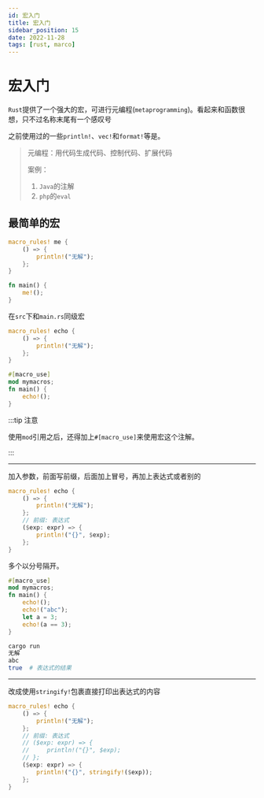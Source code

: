 ```yaml
---
id: 宏入门
title: 宏入门
sidebar_position: 15
date: 2022-11-28
tags: [rust, marco]
---
```


# 宏入门

`Rust`提供了一个强大的宏，可进行元编程(`metaprogramming`)。看起来和函数很想，只不过名称末尾有一个感叹号

之前使用过的一些`println!`、`vec!`和`format!`等是。



>   元编程：用代码生成代码、控制代码、扩展代码
>
>   案例：
>
>   1.   `Java`的注解
>   2.   `php`的`eval`



## 最简单的宏

```rust
macro_rules! me {
    () => {
        println!("无解");
    };
}

fn main() {
    me!();
}

```



在`src`下和`main.rs`同级宏

```rust
macro_rules! echo {
    () => {
        println!("无解");
    };
}
```

```rust
#[macro_use]
mod mymacros;
fn main() {
    echo!();
}

```

:::tip 注意

使用`mod`引用之后，还得加上`#[macro_use]`来使用宏这个注解。

:::

---

加入参数，前面写前缀，后面加上冒号，再加上表达式或者别的

```rust
macro_rules! echo {
    () => {
        println!("无解");
    };
    // 前缀: 表达式
    ($exp: expr) => {
        println!("{}", $exp);
    };
}

```

多个以分号隔开。

```rust
#[macro_use]
mod mymacros;
fn main() {
    echo!();
    echo!("abc");
    let a = 3;
    echo!(a == 3);
}

```

```bash
cargo run
无解
abc
true  # 表达式的结果
```

---

改成使用`stringify!`包裹直接打印出表达式的内容

```rust
macro_rules! echo {
    () => {
        println!("无解");
    };
    // 前缀: 表达式
    // ($exp: expr) => {
    //     println!("{}", $exp);
    // };
    ($exp: expr) => {
        println!("{}", stringify!($exp));
    };
}

```

